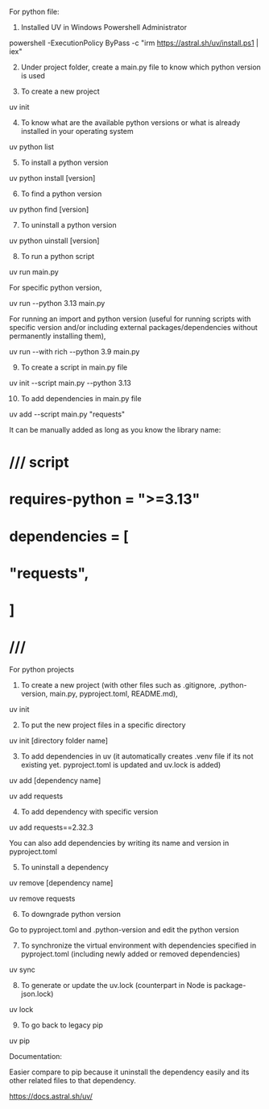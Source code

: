 For python file:

1. Installed UV in Windows Powershell Administrator

powershell -ExecutionPolicy ByPass -c "irm https://astral.sh/uv/install.ps1 | iex"


2. Under project folder, create a main.py file to know which python version is used


3. To create a new project

uv init 


4. To know what are the available python versions or what is already installed in your operating system

uv python list


5. To install a python version

uv python install [version]


6. To find a python version

uv python find [version]


7. To uninstall a python version

uv python uinstall [version]


8. To run a python script

uv run main.py

For specific python version,

uv run --python 3.13 main.py

For running an import and python version (useful for running scripts with specific version and/or including external packages/dependencies without permanently installing them),

uv run --with rich --python 3.9 main.py


9. To create a script in main.py file

uv init --script main.py --python 3.13


10. To add dependencies in main.py file 

uv add --script main.py "requests"

It can be manually added as long as you know the library name:
# /// script
# requires-python = ">=3.13"
# dependencies = [
#     "requests",
# ] 
# ///



For python projects

1. To create a new project (with other files such as .gitignore, .python-version, main.py, pyproject.toml, README.md),

uv init


2. To put the new project files in a specific directory

uv init [directory folder name]


3. To add dependencies in uv (it automatically creates .venv file if its not existing yet. pyproject.toml is updated and uv.lock is added)

uv add [dependency name]

uv add requests


4. To add dependency with specific version

uv add requests==2.32.3

You can also add dependencies by writing its name and version in pyproject.toml


5. To uninstall a dependency

uv remove [dependency name]

uv remove requests


6. To downgrade python version

Go to pyproject.toml and .python-version and edit the python version


7. To synchronize the virtual environment with dependencies specified in pyproject.toml (including newly added or removed dependencies)

uv sync


8. To generate or update the uv.lock (counterpart in Node is package-json.lock)

uv lock


9. To go back to legacy pip

uv pip


Documentation:

Easier compare to pip because it uninstall the dependency easily and its other related files to that dependency.

https://docs.astral.sh/uv/
